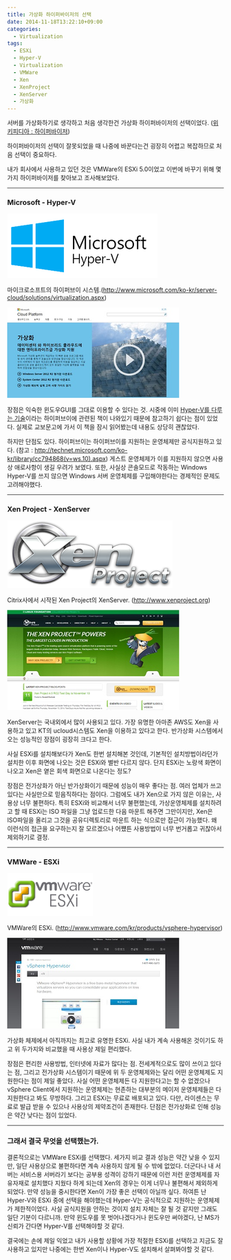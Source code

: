```yaml
---
title: 가상화 하이퍼바이저의 선택
date: 2014-11-18T13:22:10+09:00
categories:
  - Virtualization
tags:
  - ESXi
  - Hyper-V
  - Virtualization
  - VMWare
  - Xen
  - XenProject
  - XenServer
  - 가상화
---
```

서버를 가상화하기로 생각하고 처음 생각한건 가상화 하이퍼바이저의 선택이었다. ([위키피디아 : 하이퍼바이저](http://ko.wikipedia.org/wiki/%ED%95%98%EC%9D%B4%ED%8D%BC%EB%B0%94%EC%9D%B4%EC%A0%80))

하이퍼바이저의 선택이 잘못되었을 때 나중에 바꾼다는건 굉장히 어렵고 복잡하므로 처음 선택이 중요하다.

내가 회사에서 사용하고 있던 것은 VMWare의 ESXi 5.0이었고 이번에 바꾸기 위해 몇가지 하이퍼바이저를 찾아보고 조사해보았다.

---

### Microsoft - Hyper-V

![](/assets/images/mshv-overview.png)

마이크로소프트의 하이퍼브이 시스템.(<http://www.microsoft.com/ko-kr/server-cloud/solutions/virtualization.aspx>)

![](/assets/images/HyperV_Homepage.jpg)

장점은 익숙한 윈도우GUI를 그대로 이용할 수 있다는 것. 시중에 이미 [Hyper-V를 다루는 기술](http://www.yes24.com/24/Goods/14832227?Acode=101)이라는 하이퍼브이에 관련된 책이 나와있기 때문에 참고하기 쉽다는 점이 있었다. 실제로 교보문고에 가서 이 책을 잠시 읽어봤는데 내용도 상당히 괜찮았다.

하지만 단점도 있다. 하이퍼브이는 하이퍼브이를 지원하는 운영체제만 공식지원하고 있다. (참고 : <http://technet.microsoft.com/ko-kr/library/cc794868(v=ws.10).aspx>) 게스트 운영체제가 이를 지원하지 않으면 사용상 애로사항이 생길 우려가 보였다. 또한, 사실상 콘솔모드로 작동하는 Windows Hyper-V를 쓰지 않으면 Windows 서버 운영체제를 구입해야한다는 경제적인 문제도 고려해야했다.

---

### Xen Project - XenServer

![](/assets/images/xen_project_logo_384x157.png)

Citrix사에서 시작된 Xen Project의 XenServer. (<http://www.xenproject.org>)

![](/assets/images/Xen_Homepage.jpg)

XenServer는 국내외에서 많이 사용되고 있다. 가장 유명한 아마존 AWS도 Xen을 사용하고 있고 KT의 ucloud시스템도 Xen을 이용하고 있다고 한다. 반가상화 시스템에서 오는 성능적인 장점이 굉장히 크다고 한다.

사실 ESXi를 설치해보다가 Xen도 한번 설치해본 것인데, 기본적인 설치방법이라던가 설치한 이후 화면에 나오는 것은 ESXi와 별반 다르지 않다. 단지 ESXi는 노랑색 화면이 나오고 Xen은 옅은 회색 화면으로 나온다는 정도?

장점은 전가상화가 아닌 반가상화이기 때문에 성능이 매우 좋다는 점. 여러 업체가 쓰고 있다는 사실만으로 믿음직하다는 점이다. 그럼에도 내가 Xen으로 가지 않은 이유는, 사용상 너무 불편하다. 특히 ESXi와 비교해서 너무 불편했는데, 가상운영체제를 설치하려고 할 때 ESXi는 ISO 파일을 그냥 업로드한 다음 마운트 해주면 그만이지만, Xen은 ISO파일을 올리고 그것을 공유디렉토리로 마운트 하는 식으로만 접근이 가능했다. 왜 이런식의 접근을 요구하는지 잘 모르겠으나 어쩄튼 사용방법이 너무 번거롭고 귀찮아서 제외하기로 결정.

---

### VMWare - ESXi

![](/assets/images/esxi-dedicated-server-icon.png)

VMWare의 ESXi. (<http://www.vmware.com/kr/products/vsphere-hypervisor>)

![](/assets/images/VMWare_Homepage.jpg)

가상화 체제에서 아직까지는 최고로 유명한 ESXi. 사실 내가 계속 사용해온 것이기도 하고 위 두가지와 비교했을 때 사용상 제일 편리했다.

장점은 편리한 사용방법, 인터넷에 자료가 많다는 점. 전세계적으로도 많이 쓰이고 있다는 점, 그리고 전가상화 시스템이기 때문에 위 두 운영체제와는 달리 어떤 운영체제도 지원한다는 점이 제일 좋았다. 사실 어떤 운영체제든 다 지원한다고는 할 수 없겠으나 vSphere Client에서 지원하는 운영체제는 현존하는 대부분의 메이저 운영체제들은 다 지원한다고 봐도 무방하다. 그리고 ESXi는 무료로 배포되고 있다. 다만, 라이센스는 무료로 발급 받을 수 있으나 사용상의 제약조건이 존재한다. 단점은 전가상화로 인해 성능은 약간 낮다는 점이 있었다.

---

### 그래서 결국 무엇을 선택했는가.

결론적으로는 VMWare ESXi를 선택했다. 세가지 비교 결과 성능은 약간 낮을 수 있지만, 일단 사용상으로 불편하다면 계속 사용하지 않게 될 수 밖에 없었다. 더군다나 내 서버는 서비스용 서버라기 보다는 공부용 성격이 강하기 때문에 이런 저런 운영체제를 자유자재로 설치했다 지웠다 하게 되는데 Xen의 경우는 이게 너무나 불편해서 제외하게 되었다. 만약 성능을 중시한다면 Xen이 가장 좋은 선택이 아닐까 싶다. 하여튼 난 Hyper-V와 ESXi 중에 선택을 해야했는데 Hyper-V는 공식적으로 지원하는 운영체제가 제한적이었다. 사실 공식지원을 안하는 것이지 설치 자체는 잘 될 것 같지만 그래도 일단 기분이 다르니까. 만약 윈도우를 못 벗어나겠다거나 윈도우만 써야겠다, 난 MS가 신뢰가 간다면 Hyper-V를 선택해야할 것 같다.

결국에는 손에 제일 익었고 내가 사용할 상황에 가장 적절한 ESXi를 선택하고 지금도 잘 사용하고 있지만 나중에는 한번 Xen이나 Hyper-V도 설치해서 살펴봐야할 것 같다.
